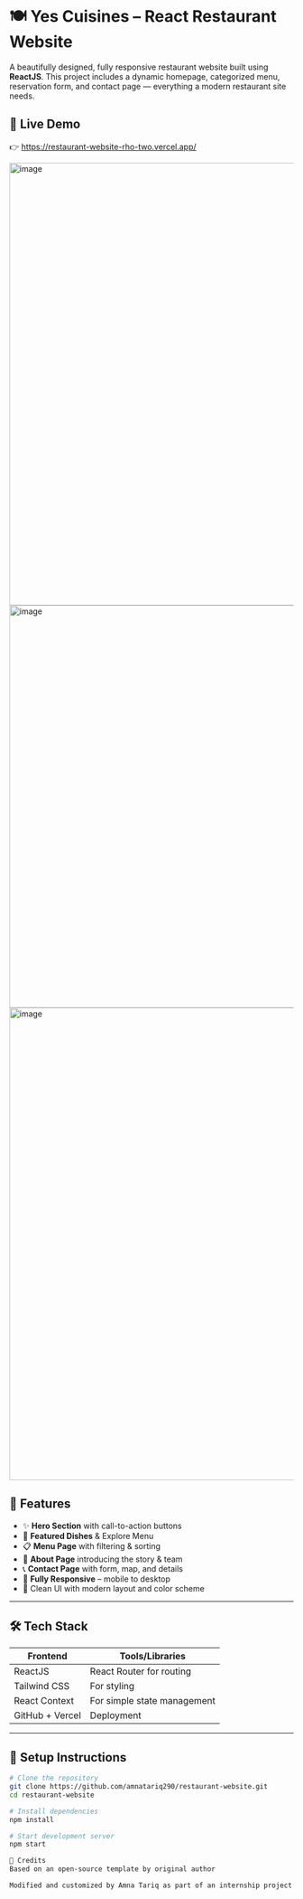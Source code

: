 # 🍽️ Yes Cuisines – React Restaurant Website

A beautifully designed, fully responsive restaurant website built using **ReactJS**. This project includes a dynamic homepage, categorized menu, reservation form, and contact page — everything a modern restaurant site needs.



## 🚀 Live Demo

👉 https://restaurant-website-rho-two.vercel.app/

<img width="1889" height="783" alt="image" src="https://github.com/user-attachments/assets/0a167f8b-6405-4b90-aebc-81491d36c662" />

<img width="1897" height="712" alt="image" src="https://github.com/user-attachments/assets/ab216950-7eb6-42bf-9bf6-e8df42c3a1eb" />

<img width="1881" height="836" alt="image" src="https://github.com/user-attachments/assets/34a8f1d5-f3c1-4574-822a-9b051bc690f6" />



## 📌 Features

- ✨ **Hero Section** with call-to-action buttons
- 🍕 **Featured Dishes** & Explore Menu
- 📋 **Menu Page** with filtering & sorting
- 📖 **About Page** introducing the story & team
- 📞 **Contact Page** with form, map, and details
- 📱 **Fully Responsive** – mobile to desktop
- 🎨 Clean UI with modern layout and color scheme

---

## 🛠️ Tech Stack

| Frontend        | Tools/Libraries              |
|----------------|------------------------------|
| ReactJS         | React Router for routing     |
| Tailwind CSS    | For styling                  |
| React Context   | For simple state management  |
| GitHub + Vercel | Deployment                   |

---



## 📝 Setup Instructions

```bash
# Clone the repository
git clone https://github.com/amnatariq290/restaurant-website.git
cd restaurant-website

# Install dependencies
npm install

# Start development server
npm start

🎉 Credits
Based on an open-source template by original author

Modified and customized by Amna Tariq as part of an internship project
